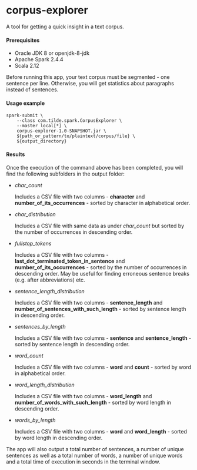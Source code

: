 # corpus-explorer

A tool for getting a quick insight in a text corpus.<br>

#### Prerequisites
* Oracle JDK 8 or openjdk-8-jdk
* Apache Spark 2.4.4
* Scala 2.12

Before running this app, your text corpus must be segmented - one sentence per line. Otherwise, you will get statistics about paragraphs instead of sentences.

#### Usage example
```
spark-submit \
    --class com.tilde.spark.CorpusExplorer \
    --master local[*] \
    corpus-explorer-1.0-SNAPSHOT.jar \
    ${path_or_pattern/to/plaintext/corpus/file} \
    ${output_directory}
```

#### Results
Once the execution of the command above has been completed, you will find the following subfolders in the output folder:
- _char_count_
  
  Includes a CSV file with two columns - __character__ and __number_of_its_occurrences__ - sorted by character in alphabetical order.
  
- _char_distribution_

  Includes a CSV file with same data as under _char_count_ but sorted by the number of occurrences in descending order.
  
- _fullstop_tokens_

  Includes a CSV file with two columns - __last_dot_terminated_token_in_sentence__ and __number_of_its_occurrences__ - sorted by the number of occurrences in descending order.
  May be useful for finding erroneous sentence breaks (e.g. after abbreviations) etc.

- _sentence_length_distribution_

  Includes a CSV file with two columns - __sentence_length__ and __number_of_sentences_with_such_length__ - sorted by sentence length in descending order.
  
- _sentences_by_length_

  Includes a CSV file with two columns - __sentence__ and __sentence_length__ - sorted by sentence length in descending order.
  
- _word_count_

  Includes a CSV file with two columns - __word__ and __count__ - sorted by word in alphabetical order.
  
- _word_length_distribution_

  Includes a CSV file with two columns - __word_length__ and __number_of_words_with_such_length__ - sorted by word length in descending order.
  
- _words_by_length_

  Includes a CSV file with two columns - __word__ and __word_length__ - sorted by word length in descending order.
  
The app will also output a total number of sentences, a number of unique sentences as well as a total number of words, a number of unique words and a total time of execution in seconds in the terminal window.
